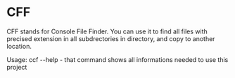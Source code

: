 # CFF
CFF stands for Console File Finder.
You can use it to find all files with precised extension in all subdrectories in directory, and copy to another location.

Usage:
ccf --help  -  that command shows all informations needed to use this project

